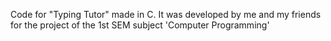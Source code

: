 Code for "Typing Tutor" made in C. It was developed by me and my friends for the project of the 1st SEM subject 'Computer Programming'
